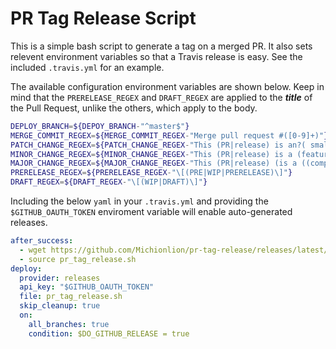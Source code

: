# PR Tag Release Script

This is a simple bash script to generate a tag on a merged PR.  It also sets
relevent environment variables so that a Travis release is easy. See the
included `.travis.yml` for an example.

The available configuration environment variables are shown below. Keep in mind
that the `PRERELEASE_REGEX` and `DRAFT_REGEX` are applied to the ***title*** of
the Pull Request, unlike the others, which apply to the body.

```bash
DEPLOY_BRANCH=${DEPOY_BRANCH-"^master$"}
MERGE_COMMIT_REGEX=${MERGE_COMMIT_REGEX-"Merge pull request #([0-9]+)"}
PATCH_CHANGE_REGEX=${PATCH_CHANGE_REGEX-"This (PR|release) is an?( small| tiny)? (update|bugfix|change)"}
MINOR_CHANGE_REGEX=${MINOR_CHANGE_REGEX-"This (PR|release) is a (feature( update| change)?|big (update|change))"}
MAJOR_CHANGE_REGEX=${MAJOR_CHANGE_REGEX-"This (PR|release) (is a ((compatibility[ -])?breaking|major) (update|change)| breaks( backwards)? compatibility)"}
PRERELEASE_REGEX=${PRERELEASE_REGEX-"\[(PRE|WIP|PRERELEASE)\]"}
DRAFT_REGEX=${DRAFT_REGEX-"\[(WIP|DRAFT)\]"}
```

Including the below `yaml` in your `.travis.yml` and providing the
`$GITHUB_OAUTH_TOKEN` enviroment variable will enable auto-generated releases.

```yaml
after_success:
  - wget https://github.com/Michionlion/pr-tag-release/releases/latest/download/pr_tag_release.sh
  - source pr_tag_release.sh
deploy:
  provider: releases
  api_key: "$GITHUB_OAUTH_TOKEN"
  file: pr_tag_release.sh
  skip_cleanup: true
  on:
    all_branches: true
    condition: $DO_GITHUB_RELEASE = true
```

